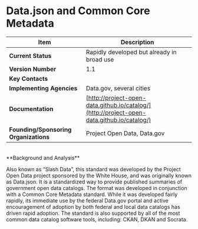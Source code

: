 # Data.json and Common Core Metadata

| Item | Description |
| --- | --- |
| **Current Status** | Rapidly developed but already in broad use |
| **Version Number** | 1.1 |
| **Key Contacts** |  |
| **Implementing Agencies** | Data.gov, several cities |
| **Documentation** | [http://project-open-data.github.io/catalog/](http://project-open-data.github.io/catalog/) |
| **Founding/Sponsoring Organizations** | Project Open Data, Data.gov |
<br>
**Background and Analysis**

Also known as “Slash Data”, this standard was developed by the Project Open Data project sponsored by the White House, and was originally known as Data.json. It is a standardized way to provide published summaries of government open data catalogs. The format was developed in conjunction with a Common Core Metadata standard. While it was developed fairly rapidly, its immediate use by the federal Data.gov portal and active encouragement of adoption by both federal and local data catalogs has driven rapid adoption. The standard is also supported by all of the most common data catalog software tools, including: CKAN, DKAN and Socrata.